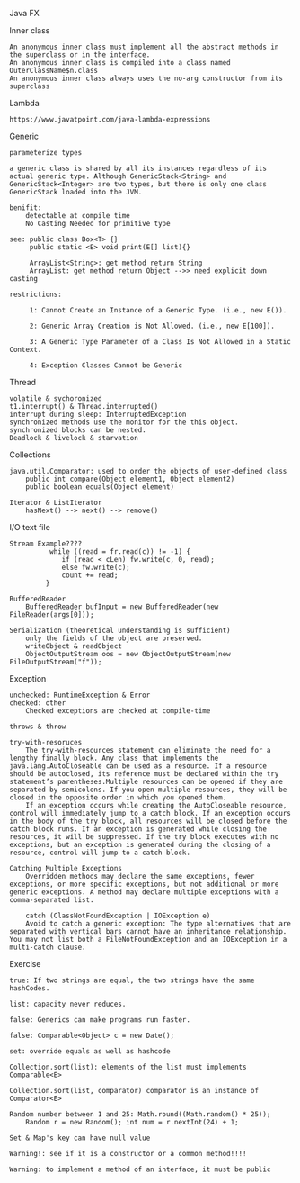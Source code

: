 Java FX

Inner class
	
	An anonymous inner class must implement all the abstract methods in the superclass or in the interface. 	An anonymous inner class is compiled into a class named OuterClassName$n.class	An anonymous inner class always uses the no-arg constructor from its superclass

	
Lambda

	https://www.javatpoint.com/java-lambda-expressions
	Generic
	parameterize types
	a generic class is shared by all its instances regardless of its actual generic type. Although GenericStack<String> and GenericStack<Integer> are two types, but there is only one class GenericStack loaded into the JVM. 
	benifit: 		detectable at compile time		No Casting Needed for primitive type
	see: public class Box<T> {} 		 public static <E> void print(E[] list){}
		 ArrayList<String>: get method return String
		 ArrayList: get method return Object -->> need explicit down casting		 	restrictions:
		 1: Cannot Create an Instance of a Generic Type. (i.e., new E()).		 2: Generic Array Creation is Not Allowed. (i.e., new E[100]).		 3: A Generic Type Parameter of a Class Is Not Allowed in a Static Context.		 4: Exception Classes Cannot be Generic	Thread

	volatile & sychoronized
	t1.interrupt() & Thread.interrupted() 
	interrupt during sleep: InterruptedException	synchronized methods use the monitor for the this object.	synchronized blocks can be nested.	Deadlock & livelock & starvation
Collections

	java.util.Comparator: used to order the objects of user-defined class
		public int compare(Object element1, Object element2)		public boolean equals(Object element)
		
	Iterator & ListIterator
		hasNext() --> next() --> remove()
	
I/O text file
	
	Stream Example????
			  while ((read = fr.read(c)) != -1) {                 if (read < cLen) fw.write(c, 0, read);                 else fw.write(c);                 count += read;             }
    BufferedReader 
		BufferedReader bufInput = new BufferedReader(new FileReader(args[0]));
		
	Serialization (theoretical understanding is sufficient)
		only the fields of the object are preserved.
		writeObject & readObject
		ObjectOutputStream oos = new ObjectOutputStream(new FileOutputStream("f"));
Exception
	
	unchecked: RuntimeException & Error
	checked: other
		Checked exceptions are checked at compile-time
	
	throws & throw
	
	try-with-resoruces
		The try-with-resources statement can eliminate the need for a lengthy finally block. Any class that implements the java.lang.AutoCloseable can be used as a resource. If a resource should be autoclosed, its reference must be declared within the try statement’s parentheses.Multiple resources can be opened if they are separated by semicolons. If you open multiple resources, they will be closed in the opposite order in which you opened them.
		If an exception occurs while creating the AutoCloseable resource, control will immediately jump to a catch block. If an exception occurs in the body of the try block, all resources will be closed before the catch block runs. If an exception is generated while closing the resources, it will be suppressed. If the try block executes with no exceptions, but an exception is generated during the closing of a resource, control will jump to a catch block.
		
	Catching Multiple Exceptions
		Overridden methods may declare the same exceptions, fewer exceptions, or more specific exceptions, but not additional or more generic exceptions. A method may declare multiple exceptions with a comma-separated list.
		catch (ClassNotFoundException | IOException e)		
		Avoid to catch a generic exception: The type alternatives that are separated with vertical bars cannot have an inheritance relationship. You may not list both a FileNotFoundException and an IOException in a multi-catch clause.	
Exercise
	true: If two strings are equal, the two strings have the same hashCodes.
	list: capacity never reduces.
	false: Generics can make programs run faster.
	false: Comparable<Object> c = new Date();
	set: override equals as well as hashcode
	Collection.sort(list): elements of the list must implements Comparable<E>
	Collection.sort(list, comparator) comparator is an instance of Comparator<E>
	Random number between 1 and 25: Math.round((Math.random() * 25));
		Random r = new Random(); int num = r.nextInt(24) + 1;
		
	Set & Map's key can have null value 
	
	Warning!: see if it is a constructor or a common method!!!!
	
	Warning: to implement a method of an interface, it must be public
		
	
		
		